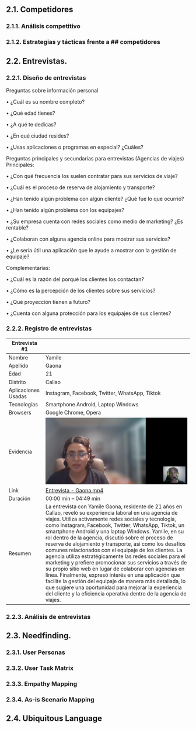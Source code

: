 ## 2.1. Competidores
### 2.1.1. Análisis competitivo
### 2.1.2. Estrategias y tácticas frente a ## competidores
## 2.2. Entrevistas.
### 2.2.1. Diseño de entrevistas

Preguntas sobre información personal

• ¿Cuál es su nombre completo?

• ¿Qué edad tienes?

• ¿A qué te dedicas?

• ¿En qué ciudad resides?

• ¿Usas aplicaciones o programas en especial? ¿Cuáles?

Preguntas principales y secundarias para entrevistas (Agencias de viajes) Principales:

• ¿Con qué frecuencia los suelen contratar para sus servicios de viaje?

• ¿Cuál es el proceso de reserva de alojamiento y transporte?

• ¿Han tenido algún problema con algún cliente? ¿Qué fue lo que ocurrió?

• ¿Han tenido algún problema con los equipajes?

• ¿Su empresa cuenta con redes sociales como medio de marketing? ¿Es rentable?

• ¿Colaboran con alguna agencia online para mostrar sus servicios?

• ¿Le sería útil una aplicación que le ayude a mostrar con la gestión de equipaje?

Complementarias:

• ¿Cuál es la razón del porqué los clientes los contactan?

• ¿Cómo es la percepción de los clientes sobre sus servicios?

• ¿Qué proyección tienen a futuro?

• ¿Cuenta con alguna protección para los equipajes de sus clientes?

### 2.2.2. Registro de entrevistas

| Entrevista #1 |     |
| --- | --- |
| Nombre | Yamile |
| Apellido | Gaona |
| Edad | 21  |
| Distrito | Callao |
| Aplicaciones Usadas | Instagram, Facebook, Twitter, WhatsApp, Tiktok |
| Tecnologías | Smartphone Android, Laptop Windows |
| Browsers | Google Chrome, Opera |
| Evidencia | ![](/Resources/interviews/Gaona.jpg)  |
| Link | [Entrevista - Gaona.mp4](https://1drv.ms/v/s!As4dqaNpPpTlk12hhWFnelwUDo0C?e=cXTmQr) |
| Duración | 00:00 min – 04:49 min |
| Resumen | La entrevista con Yamile Gaona, residente de 21 años en Callao, reveló su experiencia laboral en una agencia de viajes. Utiliza activamente redes sociales y tecnología, como Instagram, Facebook, Twitter, WhatsApp, Tiktok, un smartphone Android y una laptop Windows. Yamile, en su rol dentro de la agencia, discutió sobre el proceso de reserva de alojamiento y transporte, así como los desafíos comunes relacionados con el equipaje de los clientes. La agencia utiliza estratégicamente las redes sociales para el marketing y prefiere promocionar sus servicios a través de su propio sitio web en lugar de colaborar con agencias en línea. Finalmente, expresó interés en una aplicación que facilite la gestión del equipaje de manera más detallada, lo que sugiere una oportunidad para mejorar la experiencia del cliente y la eficiencia operativa dentro de la agencia de viajes. |

### 2.2.3. Análisis de entrevistas
## 2.3. Needfinding.
### 2.3.1. User Personas
### 2.3.2. User Task Matrix
### 2.3.3. Empathy Mapping
### 2.3.4. As-is Scenario Mapping
## 2.4. Ubiquitous Language
